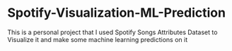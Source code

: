# Spotify-Visualization-ML-Prediction
This is a personal project that I used Spotify Songs Attributes Dataset to Visualize it and make some machine learning predictions on it

